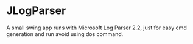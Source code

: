 JLogParser
==========

A small swing app runs with Microsoft Log Parser 2.2, just for easy cmd generation and run avoid using dos command.
